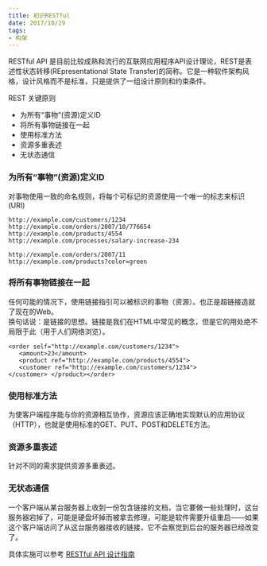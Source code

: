 ```yaml
---
title: 初识RESTful
date: 2017/10/29
tags:
- 构架
---
```

RESTful API 是目前比较成熟和流行的互联网应用程序API设计理论，REST是表述性状态转移(REpresentational State Transfer)的简称。它是一种软件架构风格，设计风格而不是标准，只是提供了一组设计原则和约束条件。
<!--more-->

REST 关键原则
* 为所有“事物”(资源)定义ID
* 将所有事物链接在一起
* 使用标准方法
* 资源多重表述
* 无状态通信


### 为所有“事物”(资源)定义ID
对事物使用一致的命名规则，将每个可标记的资源使用一个唯一的标志来标识(URI)
```
http://example.com/customers/1234
http://example.com/orders/2007/10/776654
http://example.com/products/4554
http://example.com/processes/salary-increase-234 

http://example.com/orders/2007/11
http://example.com/products?color=green 
```

### 将所有事物链接在一起
任何可能的情况下，使用链接指引可以被标识的事物（资源）。也正是超链接造就了现在的Web。  
换句话说：是链接的思想。链接是我们在HTML中常见的概念，但是它的用处绝不局限于此（用于人们网络浏览）。
```
<order self="http://example.com/customers/1234"> 
   <amount>23</amount> 
   <product ref="http://example.com/products/4554"> 
   <customer ref="http://example.com/customers/1234"> 
</customer> </product></order>
```

### 使用标准方法
为使客户端程序能与你的资源相互协作，资源应该正确地实现默认的应用协议（HTTP），也就是使用标准的GET、PUT、POST和DELETE方法。

### 资源多重表述
针对不同的需求提供资源多重表述。

### 无状态通信
一个客户端从某台服务器上收到一份包含链接的文档，当它要做一些处理时，这台服务器宕掉了，可能是硬盘坏掉而被拿去修理，可能是软件需要升级重启——如果这个客户端访问了从这台服务器接收的链接，它不会察觉到后台的服务器已经改变了。

具体实施可以参考 [RESTful API 设计指南](http://www.ruanyifeng.com/blog/2014/05/restful_api.html)